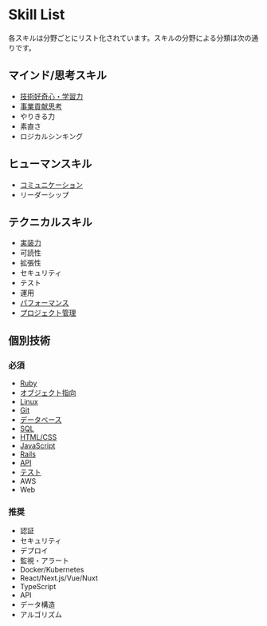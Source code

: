 # Skill List

各スキルは分野ごとにリスト化されています。スキルの分野による分類は次の通りです。

## マインド/思考スキル

- [技術好奇心・学習力](/skilldoc/conceptual_skills/curiosity/README.md)
- [事業貢献思考](/skilldoc/conceptual_skills/business_thinking/README.md)
- やりきる力
- 素直さ
- ロジカルシンキング

## ヒューマンスキル

- [コミュニケーション](/skilldoc/human_skills/communication/README.md)
- リーダーシップ

## テクニカルスキル

- [実装力](/skilldoc/technical_skills/coding_skills/README.md)
- 可読性
- 拡張性
- セキュリティ
- テスト
- 運用
- [パフォーマンス](/skilldoc/technical_skills/performance/README.md)
- [プロジェクト管理](/skilldoc/technical_skills/project_management/README.md)

## 個別技術

### 必須

- [Ruby](/skilldoc/technologies/RUBY.md)
- [オブジェクト指向](/skilldoc/technologies/OBJECT_ORIENTED.md)
- [Linux](/skilldoc/technologies/LINUX.md)
- [Git](/skilldoc/technologies/GIT.md)
- [データベース](/skilldoc/technologies/DATABASE.md)
- [SQL](/skilldoc/technologies/SQL.md)
- [HTML/CSS](/skilldoc/technologies/HTML.md)
- [JavaScript](/skilldoc/technologies/JAVASCRIPT.md)
- [Rails](/skilldoc/technologies/RAILS.md)
- [API](/skilldoc/technologies/API.md)
- [テスト](/skilldoc/technologies/TEST.md)
- AWS
- Web

### 推奨

- 認証
- セキュリティ
- デプロイ
- 監視・アラート
- Docker/Kubernetes
- React/Next.js/Vue/Nuxt
- TypeScript
- API
- データ構造
- アルゴリズム
